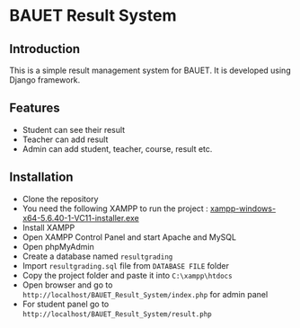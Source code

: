 # BAUET Result System

## Introduction

This is a simple result management system for BAUET. It is developed using Django framework.

## Features

- Student can see their result
- Teacher can add result
- Admin can add student, teacher, course, result etc.

## Installation

- Clone the repository
- You need the following XAMPP to run the project : <a href="https://github.com/mdarikrayhan/BAUET_Result_System/blob/main/Requried%20Softwares/xampp-windows-x64-5.6.40-1-VC11-installer.exe">xampp-windows-x64-5.6.40-1-VC11-installer.exe</a>
- Install XAMPP
- Open XAMPP Control Panel and start Apache and MySQL
- Open phpMyAdmin
- Create a database named `resultgrading`
- Import `resultgrading.sql` file from `DATABASE FILE` folder
- Copy the project folder and paste it into `C:\xampp\htdocs`
- Open browser and go to `http://localhost/BAUET_Result_System/index.php` for admin panel
- For student panel go to `http://localhost/BAUET_Result_System/result.php`
